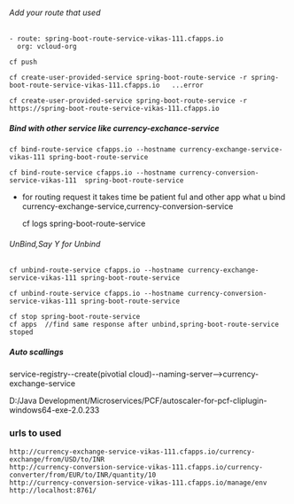 ###### Add your route that used
	- route: spring-boot-route-service-vikas-111.cfapps.io
	  org: vcloud-org

	cf push

	cf create-user-provided-service spring-boot-route-service -r spring-boot-route-service-vikas-111.cfapps.io   ...error

	cf create-user-provided-service spring-boot-route-service -r https://spring-boot-route-service-vikas-111.cfapps.io

##### Bind with other service like currency-exchance-service

	cf bind-route-service cfapps.io --hostname currency-exchange-service-vikas-111 spring-boot-route-service

	cf bind-route-service cfapps.io --hostname currency-conversion-service-vikas-111  spring-boot-route-service

- for routing request it takes time be patient ful and other app what u bind  currency-exchange-service,currency-conversion-service

	cf logs spring-boot-route-service


###### UnBind,Say Y for Unbind

	cf unbind-route-service cfapps.io --hostname currency-exchange-service-vikas-111 spring-boot-route-service

	cf unbind-route-service cfapps.io --hostname currency-conversion-service-vikas-111 spring-boot-route-service

	cf stop spring-boot-route-service
	cf apps  //find same response after unbind,spring-boot-route-service stoped

##### Auto scallings

service-registry--create(pivotial cloud)--naming-server-->currency-exchange-service

D:/Java Development/Microservices/PCF/autoscaler-for-pcf-cliplugin-windows64-exe-2.0.233


### urls to used

	http://currency-exchange-service-vikas-111.cfapps.io/currency-exchange/from/USD/to/INR
	http://currency-conversion-service-vikas-111.cfapps.io/currency-converter/from/EUR/to/INR/quantity/10
	http://currency-conversion-service-vikas-111.cfapps.io/manage/env
	http://localhost:8761/